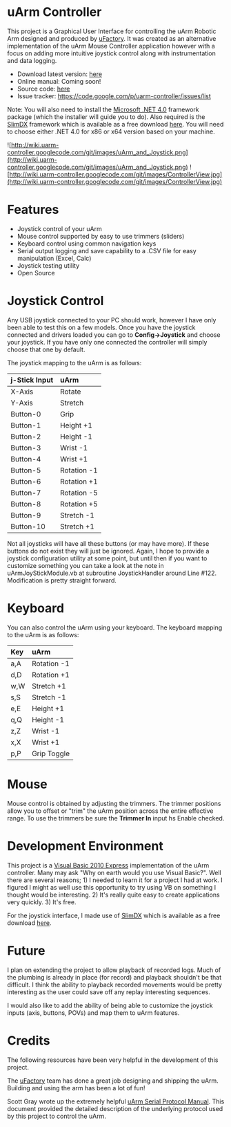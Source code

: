 
# uArm Controller #
This project is a Graphical User Interface for controlling the uArm Robotic Arm designed and produced by [uFactory](http://ufactory.cc). It was created as an alternative implementation of the uArm Mouse Controller application however with a focus on adding more intuitive joystick control along with instrumentation and data logging.

  * Download latest version: [here](https://drive.google.com/file/d/0B8_Aotc206N6VDNXTDZUTDhQS28/view?usp=sharing)
  * Online manual: Coming soon!
  * Source code: [here](https://drive.google.com/file/d/0B8_Aotc206N6S251VXI2RVpzWjA/view?usp=sharing)
  * Issue tracker: https://code.google.com/p/uarm-controller/issues/list

Note: You will also need to install the [Microsoft .NET 4.0](http://www.microsoft.com/en-us/download/details.aspx?id=17851) framework package (which the installer will guide you to do). Also required is the [SlimDX](http://slimdx.org) framework which is available as a free download [here](http://slimdx.org/download.php). You will need to choose either .NET 4.0 for x86 or x64 version based on your machine.

![http://wiki.uarm-controller.googlecode.com/git/images/uArm_and_Joystick.png](http://wiki.uarm-controller.googlecode.com/git/images/uArm_and_Joystick.png)
![http://wiki.uarm-controller.googlecode.com/git/images/ControllerView.jpg](http://wiki.uarm-controller.googlecode.com/git/images/ControllerView.jpg)

# Features #
  * Joystick control of your uArm
  * Mouse control supported by easy to use trimmers (sliders)
  * Keyboard control using common navigation keys
  * Serial output logging and save capability to a .CSV file for easy manipulation (Excel, Calc)
  * Joystick testing utility
  * Open Source

# Joystick Control #
Any USB joystick connected to your PC should work, however I have only been able to test this on a few models. Once you have the joystick connected and drivers loaded you can go to **Config->Joystick** and choose your joystick. If you have only one connected the controller will simply choose that one by default.

The joystick mapping to the uArm is as follows:

|**j-Stick Input**|**uArm**|
|:----------------|:-------|
|X-Axis|Rotate|
|Y-Axis|Stretch|
|Button-0|Grip|
|Button-1|Height +1|
|Button-2|Height -1|
|Button-3|Wrist -1|
|Button-4|Wrist +1|
|Button-5|Rotation -1|
|Button-6|Rotation +1|
|Button-7|Rotation -5|
|Button-8|Rotation +5|
|Button-9|Stretch -1|
|Button-10|Stretch +1|

Not all joysticks will have all these buttons (or may have more). If these buttons do not exist they will just be ignored. Again, I hope to provide a joystick configuration utility at some point, but until then if you want to customize something you can take a look at the note in uArmJoyStickModule.vb at subroutine JoystickHandler around Line #122. Modification is pretty straight forward.

# Keyboard #
You can also control the uArm using your keyboard. The keyboard mapping to the uArm is as follows:

|**Key**|**uArm**|
|:------|:-------|
|a,A|Rotation -1|
|d,D|Rotation +1|
|w,W|Stretch +1|
|s,S|Stretch -1|
|e,E|Height +1|
|q,Q|Height -1|
|z,Z|Wrist -1|
|x,X|Wrist +1|
|p,P|Grip Toggle|

# Mouse #
Mouse control is obtained by adjusting the trimmers. The trimmer positions allow you to offset or "trim" the uArm position across the entire effective range. To use the trimmers be sure the **Trimmer In** input hs Enable checked.

# Development Environment #
This project is a [Visual Basic 2010 Express](http://www.visualstudio.com/en-us/downloads#d-2010-express) implementation of the uArm controller. Many may ask "Why on earth would you use Visual Basic?". Well there are several reasons; 1) I needed to learn it for a project I had at work. I figured I might as well use this opportunity to try using VB on something I thought would be interesting. 2) It's really quite easy to create applications very quickly. 3) It's free.

For the joystick interface, I made use of [SlimDX](http://slimdx.org) which is available as a free download [here](http://slimdx.org/download.php).

# Future #
I plan on extending the project to allow playback of recorded logs. Much of the plumbing is already in place (for record) and playback shouldn't be that difficult. I think the ability to playback recorded movements would be pretty interesting as the user could save off any replay interesting sequences.

I would also like to add the ability of being able to customize the joystick inputs (axis, buttons, POVs) and map them to uArm features.

# Credits #
The following resources have been very helpful in the development of this project.

The [uFactory](http://ufactory.cc) team has done a great job designing and shipping the uArm. Building and using the arm has been a lot of fun!

Scott Gray wrote up the extremely helpful [uArm Serial Protocol Manual](https://dl.dropboxusercontent.com/u/37860507/uArm%20Serial%20Protocol.pdf). This document provided the detailed description of the underlying protocol used by this project to control the uArm.
